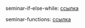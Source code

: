 seminar-if-else-while: [ссылка](https://nbviewer.jupyter.org/github/allatambov/PyDat-0919/blob/master/lectures-seminars/5-files/seminar-if-else-while.ipynb)

seminar-functions: [ссылка](https://nbviewer.jupyter.org/github/allatambov/PyDat-0919/blob/master/lectures-seminars/5-files/seminar-functions.ipynb)
